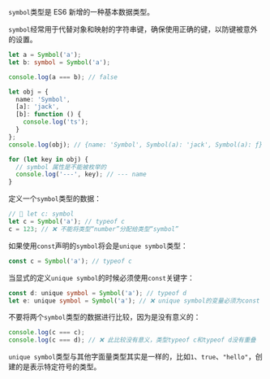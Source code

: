 `symbol`类型是 ES6 新增的一种基本数据类型。

`symbol`经常用于代替对象和映射的字符串键，确保使用正确的键，以防键被意外的设置。

```typescript
let a = Symbol('a');
let b: symbol = Symbol('a');

console.log(a === b); // false

let obj = {
  name: 'Symbol',
  [a]: 'jack',
  [b]: function () {
    console.log('ts');
  }
};
console.log(obj); // {name: 'Symbol', Symbol(a): 'jack', Symbol(a): ƒ}

for (let key in obj) {
  // symbol 属性是不能被枚举的
  console.log('---', key); // --- name
}
```



定义一个`symbol`类型的数据：

```typescript
// 🤔 let c: symbol
let c = Symbol('a'); // typeof c
c = 123; // ❌ 不能将类型“number”分配给类型“symbol”
```



如果使用`const`声明的`symbol`将会是`unique symbol`类型：

```typescript
const c = Symbol('a'); // typeof c
```



当显式的定义`unique symbol`的时候必须使用`const`关键字：

```typescript
const d: unique symbol = Symbol('a'); // typeof d
let e: unique symbol = Symbol('a'); // ❌ unique symbol的变量必须为const
```



不要将两个`symbol`类型的数据进行比较，因为是没有意义的：

```typescript
console.log(c === c);
console.log(c === d); // ❌ 此比较没有意义，类型typeof c和typeof d没有重叠
```

`unique symbol`类型与其他字面量类型其实是一样的，比如`1`、`true`、`"hello"`，创建的是表示特定符号的类型。

